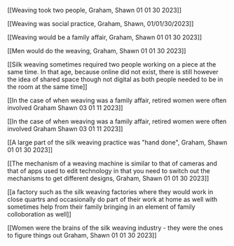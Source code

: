 
[[Weaving took two people, Graham, Shawn 01 01 30 2023]]

[[Weaving was social practice, Graham, Shawn, 01/01/30/2023]]

[[Weaving would be a family affair, Graham, Shawn 01 01 30 2023]]

[[Men would do the weaving, Graham, Shawn 01 01 30 2023]]

[[Silk weaving sometimes required two people working on a piece at the same time. In that age, because online did not exist, there is still however the idea of shared space though not digital as both people needed to be in the room at the same time]]

[[In the case of when weaving was a family affair, retired women were often involved Graham Shawn 03 01 11 2023]]

[[In the case of when weaving was a family affair, retired women were often involved Graham Shawn 03 01 11 2023]]

[[A large part of the silk weaving practice was "hand done", Graham, Shawn 01 01 30 2023]]

[[The mechanism of a weaving machine is similar to that of cameras and that of apps used to edit technology in that you need to switch out the mechanisms to get different designs, Graham, Shawn 01 01 30 2023]]

[[a factory such as the silk weaving factories where they would work in close quartrs and occasionally do part of their work at home as well with sometimes help from their family bringing in an element of family colloboration as well]]

[[Women were the brains of the silk weaving industry - they were the ones to figure things out Graham, Shawn 01 01 30 2023]]

